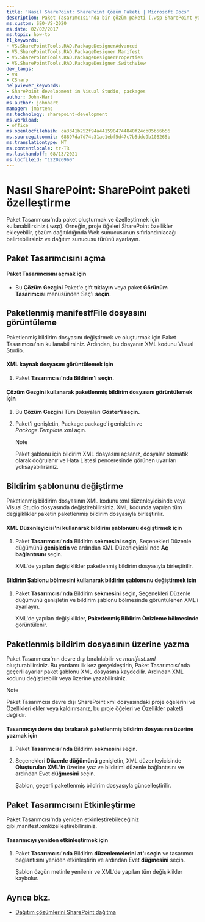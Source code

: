 ```yaml
---
title: 'Nasıl SharePoint: SharePoint Çözüm Paketi | Microsoft Docs'
description: Paket Tasarımcısı'nda bir çözüm paketi (.wsp SharePoint yapmak ve özelleştirmek için kullanın. Paketlenmiş bildirim dosyasını görüntüleme veya üzerine yazma. Bildirim şablonunu değiştirme.
ms.custom: SEO-VS-2020
ms.date: 02/02/2017
ms.topic: how-to
f1_keywords:
- VS.SharePointTools.RAD.PackageDesignerAdvanced
- VS.SharePointTools.RAD.PackageDesigner.Manifest
- VS.SharePointTools.RAD.PackageDesignerProperties
- VS.SharePointTools.RAD.PackageDesigner.SwitchView
dev_langs:
- VB
- CSharp
helpviewer_keywords:
- SharePoint development in Visual Studio, packages
author: John-Hart
ms.author: johnhart
manager: jmartens
ms.technology: sharepoint-development
ms.workload:
- office
ms.openlocfilehash: ca3341b252f94a4415904744840f24cb05b56b56
ms.sourcegitcommit: 68897da7d74c31ae1ebf5d47c7b5ddc9b108265b
ms.translationtype: MT
ms.contentlocale: tr-TR
ms.lasthandoff: 08/13/2021
ms.locfileid: "122026960"
---
```

# <a name="how-to-customize-a-sharepoint-solution-package"></a>Nasıl SharePoint: SharePoint paketi özelleştirme
  Paket Tasarımcısı'nda paket oluşturmak ve özelleştirmek için kullanabilirsiniz (*.wsp*). Örneğin, proje öğeleri SharePoint özellikler ekleyebilir, çözüm dağıtıldığında Web sunucusunun sıfırlandırılacağı belirtebilirsiniz ve dağıtım sunucusu türünü ayarlayın.

## <a name="open-the-package-designer"></a>Paket Tasarımcısını açma

#### <a name="to-open-the-package-designer"></a>Paket Tasarımcısını açmak için

- Bu **Çözüm Gezgini** Paket'e çift **tıklayın** veya paket **Görünüm Tasarımcısı** menüsünden Seç'i **seçin.**

## <a name="view-the-packaged-manifestffile"></a>Paketlenmiş manifestfFile dosyasını görüntüleme
 Paketlenmiş bildirim dosyasını değiştirmek ve oluşturmak için Paket Tasarımcısı'nın kullanabilirsiniz. Ardından, bu dosyanın XML kodunu Visual Studio.

#### <a name="to-view-the-xml-source-file"></a>XML kaynak dosyasını görüntülemek için

1. Paket **Tasarımcısı'nda Bildirim'i** **seçin.**

#### <a name="to-view-the-packaged-manifest-file-by-using-solution-explorer"></a>Çözüm Gezgini kullanarak paketlenmiş bildirim dosyasını görüntülemek için

1. Bu **Çözüm Gezgini** Tüm Dosyaları **Göster'i seçin.**

2. Paket'i genişletin, Package.package'i genişletin ve *Package.Template.xml* açın.

    > [!NOTE]
    > Paket şablonu için bildirim XML dosyasını açsanız, dosyalar otomatik olarak doğrulanır ve Hata Listesi penceresinde görünen uyarıları yoksayabilirsiniz.

## <a name="change-the-manifest-template"></a>Bildirim şablonunu değiştirme
 Paketlenmiş bildirim dosyasının XML kodunu xml düzenleyicisinde veya Visual Studio dosyasında değiştirebilirsiniz. XML kodunda yapılan tüm değişiklikler paketin paketlenmiş bildirim dosyasıyla birleştirilir.

#### <a name="to-change-the-manifest-template-by-using-the-xml-editor"></a>XML Düzenleyicisi'ni kullanarak bildirim şablonunu değiştirmek için

1. Paket **Tasarımcısı'nda** Bildirim **sekmesini seçin,** Seçenekleri Düzenle düğümünü **genişletin** ve ardından XML Düzenleyicisi'nde **Aç bağlantısını** seçin.

     XML'de yapılan değişiklikler paketlenmiş bildirim dosyasıyla birleştirilir.

#### <a name="to-change-the-manifest-template-by-using-the-manifest-template-pane"></a>Bildirim Şablonu bölmesini kullanarak bildirim şablonunu değiştirmek için

1. Paket **Tasarımcısı'nda** Bildirim **sekmesini** seçin,  Seçenekleri Düzenle düğümünü genişletin ve bildirim şablonu bölmesinde görüntülenen XML'i ayarlayın.

     XML'de yapılan değişiklikler, **Paketlenmiş Bildirim Önizleme bölmesinde** görüntülenir.

## <a name="overwrite-the-packaged-manifest-file"></a>Paketlenmiş bildirim dosyasının üzerine yazma
 Paket Tasarımcısı'nın devre dışı bırakılabilir ve *manifest.xml* oluşturabilirsiniz. Bu yordamı ilk kez gerçekleştirin, Paket Tasarımcısı'nda geçerli ayarlar paket şablonu XML dosyasına kaydedilir. Ardından XML kodunu değiştirebilir veya üzerine yazabilirsiniz.

> [!NOTE]
> Paket Tasarımcısı devre dışı SharePoint xml dosyasındaki proje öğelerini ve Özellikleri ekler veya kaldırırsanız, bu proje öğeleri ve Özellikler paketli değildir.

#### <a name="to-overwrite-packaged-manifest-file-by-disabling-the-designer"></a>Tasarımcıyı devre dışı bırakarak paketlenmiş bildirim dosyasının üzerine yazmak için

1. Paket **Tasarımcısı'nda** Bildirim **sekmesini** seçin.

2. Seçenekleri **Düzenle düğümünü** genişletin, XML düzenleyicisinde **Oluşturulan XML'in** üzerine yaz ve bildirimi düzenle bağlantısını ve ardından Evet **düğmesini** seçin.

     Şablon, geçerli paketlenmiş bildirim dosyasıyla güncelleştirilir.

## <a name="enable-the-package-designer"></a>Paket Tasarımcısını Etkinleştirme
 Paket Tasarımcısı'nda yeniden etkinleştirebileceğiniz  gibi,manifest.xmlözelleştirebilirsiniz.

#### <a name="to-re-enable-the-designer"></a>Tasarımcıyı yeniden etkinleştirmek için

1. Paket **Tasarımcısı'nda** Bildirim **düzenlemelerini at'ı seçin** ve tasarımcı bağlantısını yeniden etkinleştirin ve ardından Evet **düğmesini** seçin.

     Şablon özgün metinle yenilenir ve XML'de yapılan tüm değişiklikler kaybolur.

## <a name="see-also"></a>Ayrıca bkz.
- [Dağıtım çözümlerini SharePoint dağıtma](../sharepoint/packaging-and-deploying-sharepoint-solutions.md)
